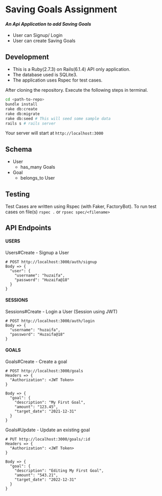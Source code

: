 # Saving Goals Assignment
#### _An Api Application to add Saving Goals_
- User can Signup/ Login
- User can create Saving Goals

## Development
- This is a Ruby(2.7.3) on Rails(6.1.4) API only application.
- The database used is SQLite3.
- The application uses Rspec for test cases.

After cloning the repository. Execute the following steps in terminal.
```sh
cd <path-to-repo>
bundle install
rake db:create
rake db:migrate
rake db:seed # This will seed some sample data
rails s # rails server
```
Your server will start at ```http://localhost:3000```

## Schema
- User
  - has_many Goals
- Goal
  - belongs_to User

## Testing
Test Cases are written using Rspec (with Faker, FactoryBot).
To run test cases on file(s) ```rspec .``` or ```rpsec spec/<filename>```

## API Endpoints
#### USERS
Users#Create - Signup a User
```
# POST http://localhost:3000/auth/signup
Body => {
  "user": {
    "username": "huzaifa",
    "password": "Huzaifa@18"
  }
}
```

#### SESSIONS
Sessions#Create - Login a User (Session using JWT)
```
# POST http://localhost:3000/auth/login
Body => {
  "username": "huzaifa",
  "password": "Huzaifa@18"
}
```

#### GOALS
Goals#Create - Create a goal
```
# POST http://localhost:3000/goals
Headers => {
  "Authorization": <JWT Token>
}

Body => {
  "goal": {
    "description": "My First Goal",
    "amount": "123.45",
    "target_date": "2021-12-31"
  }
}
```

Goals#Update - Update an existing goal
```
# PUT http://localhost:3000/goals/:id
Headers => {
  "Authorization": <JWT Token>
}

Body => {
  "goal": {
    "description": "Editing My First Goal",
    "amount": "543.21",
    "target_date": "2022-12-31"
  }
}
```
